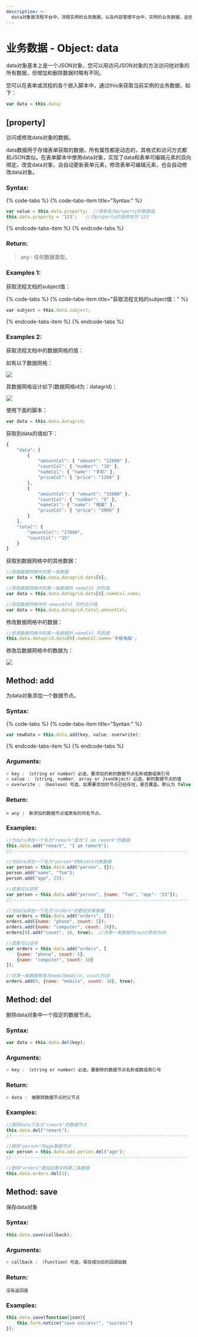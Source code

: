 ```yaml
---
description: >-
  data对象是流程平台中，流程实例的业务数据，以及内容管理平台中，实例的业务数据，这些数据一般情况下是通过您创建的表单收集而来的，也可以通过脚本创建和增删改查。
---
```


# 业务数据 - Object: data

data对象基本上是一个JSON对象，您可以用访问JSON对象的方法访问他对象的所有数据，但增加和删除数据时略有不同。

您可以在表单或流程的各个嵌入脚本中，通过this来获取当前实例的业务数据，如下：

```javascript
var data = this.data;
```

## \[property\]

访问或修改data对象的数据。 

data数据用于存储表单获取的数据，所有属性都是动态的，其格式和访问方式都和JSON类似。在表单脚本中使用data对象，实现了data和表单可编辑元素的双向绑定。改变data对象，会自动更新表单元素，修改表单可编辑元素，也会自动修改data对象。

### Syntax:

{% code-tabs %}
{% code-tabs-item title="Syntax:" %}
```javascript
var value = this.data.property;  //获取名为property的数据值
this.data.property = '123';   //将property的值修改为'123'
```
{% endcode-tabs-item %}
{% endcode-tabs %}

### Return:

> any : 任何数据类型。

### Examples 1:

获取流程文档的subject值：

{% code-tabs %}
{% code-tabs-item title="获取流程文档的subject值：" %}
```javascript
var subject = this.data.subject; 
```
{% endcode-tabs-item %}
{% endcode-tabs %}

### Examples 2:

获取流程文档中的数据网格的值：

如有以下数据网格：

![](http://www.o2oa.net:20020/x_portal_assemble_surface/jaxrs/file/f39a1d05-31c9-44a8-ac87-616372ba7cd5/portal/dcd8e168-2da0-4496-83ee-137dc976c7f6/content)

其数据网格设计如下\(数据网格id为：datagrid\)：

![](http://www.o2oa.net:20020/x_portal_assemble_surface/jaxrs/file/91e0517b-90f5-4bf9-a87b-c3852c8bc747/portal/dcd8e168-2da0-4496-83ee-137dc976c7f6/content)

使用下面的脚本：

```javascript
var data = this.data.datagrid; 
```

获取到data的值如下：

```javascript
{
    "data": [
        {
            "amountCol": { "amount": "12000" },
            "countCol": { "number": "10" },
            "nameCol": { "name": "手机" },
            "priceCol": { "price": "1200" }
        },
        {
            "amountCol": { "amount": "15000" },
            "countCol": { "number": "5" },
            "nameCol": { "name": "电脑" },
            "priceCol": { "price": "3000" }
        }
    ],
    "total": {
        "amountCol": "27000",
        "countCol": "15"
    }
}
```

获取到数据网格中的其他数据：

```javascript
//获取数据网格中的第一条数据
var data = this.data.datagrid.data[0];

//获取数据网格中的第一条数据的 nameCol 列的值
var data = this.data.datagrid.data[0].nameCol.name;

//获取数据网格中的 amountCol 列的总计值
var data = this.data.datagrid.total.amountCol; 
```

修改数据网格中的数据：

```javascript
//修改数据网格中的第一条数据的 nameCol 列的值
this.data.datagrid.data[0].nameCol.name='平板电脑'; 
```

修改后数据网格中的数据为：

![](http://www.o2oa.net:20020/x_portal_assemble_surface/jaxrs/file/65a2c334-85cf-4304-8c2f-bf858109640f/portal/dcd8e168-2da0-4496-83ee-137dc976c7f6/content)

## Method: add

为data对象添加一个数据节点。

### Syntax:

{% code-tabs %}
{% code-tabs-item title="Syntax:" %}
```javascript
var newData = this.data.add(key, value, overwrite);
```
{% endcode-tabs-item %}
{% endcode-tabs %}

### Arguments:

```javascript
> key :　（string or number）必选，要添加的新的数据节点名称或数组索引号
> value :　（string, number, array or JsonObject）必选，新的数据节点的值
> overwrite :　（boolean）可选，如果要添加的节点已经存在，是否覆盖。默认为 false
```

### Return:

```text
> any :　新添加的数据节点或原有的同名节点。
```

### Examples:

```javascript
//为data添加一个名为"remark"值为"I am remark"的数据
this.data.add("remark", "I am remark");
//-------------------------------------------------------------------

//为data添加一个名为"person"的Object对象数据
var person = this.data.add("person", {});
person.add("name", "Tom");
person.add("age", 23);

//或者可以这样
var person = this.data.add("person", {name: "Tom", "age": "23"});
//-------------------------------------------------------------------

//为data添加一个名为"orders"的数组对象数据
var orders = this.data.add("orders", []);
orders.add({name: "phone", count: 5});
orders.add({name: "computer", count: 10});
orders[0].add("count", 10, true);  //将第一条数据的count修改为10

//或者可以这样
var orders = this.data.add("orders", [
    {name: "phone", count: 5},
    {name: "computer", count: 10}
]);

//将第一条数据修改为name为mobile; count为10
orders.add(0, {name: "mobile", count: 10}, true);
```

## Method: del

删除data对象中一个指定的数据节点。

### Syntax:

```javascript
var data = this.data.del(key);
```

### Arguments:

```javascript
> key :　（string or number）必选，要删除的数据节点名称或数组索引号
```

### Return:

```javascript
> data :　被删除数据节点的父节点
```

### Examples:

```javascript
//删除data下名为"remark"的数据节点
this.data.del("remark");
//-------------------------------------------------------------------

//删除"person"的age数据节点
var person = this.data.add.person.del("age");
//-------------------------------------------------------------------

//删除"orders"数组对象中的第二条数据
this.data.orders.del(1);
```

## Method: save

保存data对象

### Syntax:

```javascript
this.data.save(callback);
```

### Arguments:

```javascript
> callback :　（function）可选，保存成功后的回调函数
```

### Return:

```text
没有返回值
```

### Examples:

```javascript
this.data.save(function(json){
    this.form.notice("save success!", "success")
});
```







































